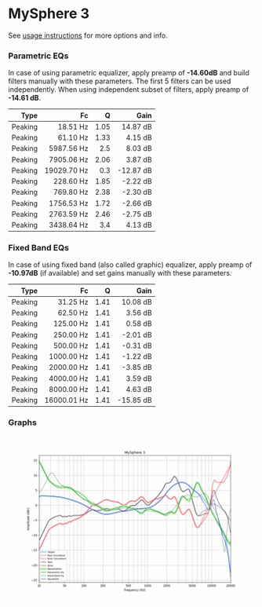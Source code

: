 # MySphere 3
See [usage instructions](https://github.com/jaakkopasanen/AutoEq#usage) for more options and info.

### Parametric EQs
In case of using parametric equalizer, apply preamp of **-14.60dB** and build filters manually
with these parameters. The first 5 filters can be used independently.
When using independent subset of filters, apply preamp of **-14.61 dB**.

| Type    | Fc          |    Q | Gain      |
|--------:|------------:|-----:|----------:|
| Peaking | 18.51 Hz    | 1.05 | 14.87 dB  |
| Peaking | 61.10 Hz    | 1.33 | 4.15 dB   |
| Peaking | 5987.56 Hz  | 2.5  | 8.03 dB   |
| Peaking | 7905.06 Hz  | 2.06 | 3.87 dB   |
| Peaking | 19029.70 Hz | 0.3  | -12.87 dB |
| Peaking | 228.60 Hz   | 1.85 | -2.22 dB  |
| Peaking | 769.80 Hz   | 2.38 | -2.30 dB  |
| Peaking | 1756.53 Hz  | 1.72 | -2.66 dB  |
| Peaking | 2763.59 Hz  | 2.46 | -2.75 dB  |
| Peaking | 3438.64 Hz  | 3.4  | 4.13 dB   |

### Fixed Band EQs
In case of using fixed band (also called graphic) equalizer, apply preamp of **-10.97dB**
(if available) and set gains manually with these parameters.

| Type    | Fc          |    Q | Gain      |
|--------:|------------:|-----:|----------:|
| Peaking | 31.25 Hz    | 1.41 | 10.08 dB  |
| Peaking | 62.50 Hz    | 1.41 | 3.56 dB   |
| Peaking | 125.00 Hz   | 1.41 | 0.58 dB   |
| Peaking | 250.00 Hz   | 1.41 | -2.01 dB  |
| Peaking | 500.00 Hz   | 1.41 | -0.31 dB  |
| Peaking | 1000.00 Hz  | 1.41 | -1.22 dB  |
| Peaking | 2000.00 Hz  | 1.41 | -3.85 dB  |
| Peaking | 4000.00 Hz  | 1.41 | 3.59 dB   |
| Peaking | 8000.00 Hz  | 1.41 | 4.63 dB   |
| Peaking | 16000.01 Hz | 1.41 | -15.85 dB |

### Graphs
![](./MySphere%203.png)